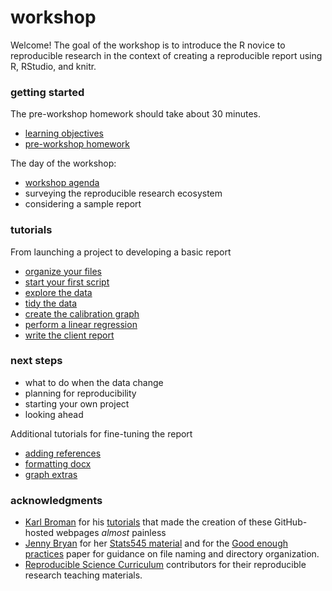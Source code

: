 # workshop

Welcome! The goal of the workshop is to introduce the R novice to reproducible research in the context of creating a reproducible report using R, RStudio, and knitr.  

### getting started

The pre-workshop homework should take about 30 minutes. 

- [learning objectives](pages/101_objectives.html)
- [pre-workshop homework](pages/102_pre-hw.html) 

The day of the workshop:  

- [workshop agenda](pages/103_agenda.html) 
- surveying the reproducible research ecosystem 
- considering a sample report 

### tutorials 

From launching a project to developing a basic report

- [organize your files](pages/104_organize-files.html)
- [start your first script](pages/105_first-script.html)
- [explore the data](pages/109_explore-data.html)
- [tidy the data](pages/110_tidy-data.html)
- [create the calibration graph](pages/111_graph.html)
- [perform a linear regression](pages/112_regression.html) 
- [write the client report](pages/113_report.html) 

### next steps 

- what to do when the data change 
- planning for reproducibility 
- starting your own project 
- looking ahead 

Additional tutorials for fine-tuning the report

- [adding references](pages/114_reference.html)
- [formatting docx](pages/115_formatting.html)
- [graph extras](pages/116_graph-extras.html)

### acknowledgments 

- [Karl Broman](http://kbroman.org) for his  [tutorials](http://kbroman.org/pages/tutorials.html) that made the creation of these GitHub-hosted webpages *almost* painless 
- [Jenny Bryan](https://github.com/jennybc) for her [Stats545 material](http://stat545.com/) and for the
[Good enough practices](https://swcarpentry.github.io/good-enough-practices-in-scientific-computing/) paper for guidance on file naming and directory organization. 
- [Reproducible Science  Curriculum](https://github.com/Reproducible-Science-Curriculum) contributors for their reproducible research  teaching materials.
